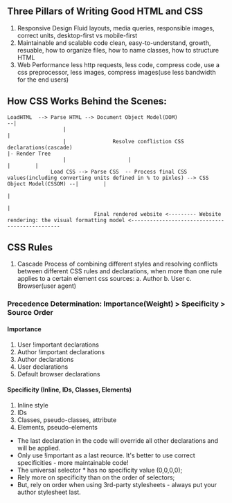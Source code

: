 ## Three Pillars of Writing Good HTML and CSS
1. Responsive Design
  Fluid layouts, media queries, responsible images, correct units, desktop-first vs mobile-first
2. Maintainable and scalable code
  clean, easy-to-understand, growth, resuable, how to organize files, how to name classes, how to structure HTML
3. Web Performance
  less http requests, less code, compress code, use a css preprocessor, less images, compress images(use less bandwidth for the end users)
  
## How CSS Works Behind the Scenes:
```
LoadHTML  --> Parse HTML --> Document Object Model(DOM)                                                                                          --|
                  |                                                                                                                                |
                  |               Resolve conflistion CSS declarations(cascade)                                                                    |- Render Tree
                  |                    |                                                                                                           |        |
              Load CSS --> Parse CSS  -- Process final CSS values(including converting units defined in % to pixles) --> CSS Object Model(CSSOM) --|        |
                                                                                                                                                            |
                                                                                                                                                            |
                            Final rendered website <--------- Website rendering: the visual formatting model <-----------------------------------------------
```

## CSS Rules
1. Cascade
  Process of combining different styles and resolving conflicts between different CSS rules and declarations, when more than one rule applies to a certain element
  css sources: a. Author b. User c. Browser(user agent)
  ### Precedence Determination: Importance(Weight) > Specificity > Source Order
  #### Importance
  1. User !important declarations
  2. Author !important declarations
  3. Author declarations
  4. User declarations
  5. Default browser declarations
  #### Specificity (Inline, IDs, Classes, Elements)
  1. Inline style
  2. IDs
  3. Classes, pseudo-classes, attribute
  4. Elements, pseudo-elements
  * The last declaration in the code will override all other declarations and will be applied. 
  * Only use !important as a last reource. It's better to use correct specificities - more maintainable code!
  * The universal selector * has no specificity value (0,0,0,0);
  * Rely more on specificity than on the order of selectors;
  * But, rely on order when using 3rd-party stylesheets - always put your author stylesheet last.


  
  
  
  
